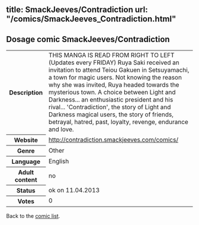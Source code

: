 title: SmackJeeves/Contradiction
url: "/comics/SmackJeeves_Contradiction.html"
---
Dosage comic SmackJeeves/Contradiction
-----------------------------------------

<table class="comicinfo">
<tr>
<th>Description</th><td>THIS MANGA IS READ FROM RIGHT TO LEFT (Updates every FRIDAY) Ruya Saki received an invitation to attend Teiou Gakuen in Setsuyamachi, a town for magic users. Not knowing the reason why she was invited, Ruya headed towards the mysterious town. A choice between Light and Darkness... an enthusiastic president and his rival... 'Contradiction', the story of Light and Darkness magical users, the story of friends, betrayal, hatred, past, loyalty, revenge, endurance and love.</td>
</tr>
<tr>
<th>Website</th><td><a href="http://contradiction.smackjeeves.com/comics/">http://contradiction.smackjeeves.com/comics/</a></td>
</tr>
<tr>
<th>Genre</th><td>Other</td>
</tr>
<tr>
<th>Language</th><td>English</td>
</tr>
<tr>
<th>Adult content</th><td>no</td>
</tr>
<tr>
<th>Status</th><td>ok on 11.04.2013</td>
</tr>
<tr>
<th>Votes</th><td>0</div></td>
</tr>
</table>

Back to the [comic list](../comic-index.html).
